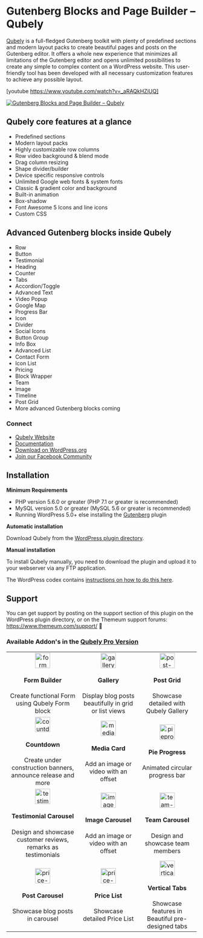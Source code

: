 #  Gutenberg Blocks and Page Builder – Qubely   

[Qubely](https://wordpress.org/plugins/qubely/) is a full-fledged Gutenberg toolkit with plenty of predefined sections and modern layout packs to create beautiful pages and posts on the Gutenberg editor. It offers a whole new experience that minimizes all limitations of the Gutenberg editor and opens unlimited possibilities to create any simple to complex content on a WordPress website. This user-friendly tool has been developed with all necessary customization features to achieve any possible layout.


[youtube https://www.youtube.com/watch?v=_aRAQkHZiUQ]

[![Gutenberg Blocks and Page Builder – Qubely ](https://ps.w.org/qubely/assets/banner-1544x500.png?rev=2111259)](https://wordpress.org/plugins/qubely/)

## Qubely core features at a glance 

* Predefined sections
* Modern layout packs
* Highly customizable row columns
* Row video background & blend mode
* Drag column resizing
* Shape divider/builder
* Device specific responsive controls
* Unlimited Google web fonts & system fonts
* Classic & gradient color and background
* Built-in animation
* Box-shadow
* Font Awesome 5 Icons and line icons
* Custom CSS

## Advanced Gutenberg blocks inside Qubely 

* Row
* Button
* Testimonial
* Heading
* Counter
* Tabs
* Accordion/Toggle
* Advanced Text
* Video Popup
* Google Map
* Progress Bar
* Icon
* Divider
* Social Icons
* Button Group
* Info Box
* Advanced List
* Contact Form
* Icon List
* Pricing
* Block Wrapper
* Team
* Image
* Timeline
* Post Grid
* More advanced Gutenberg blocks coming

### Connect
-   [Qubely Website](https://qubely.io/)
-   [Documentation](https://www.themeum.com/docs/qubely-introduction/)
-   [Download on WordPress.org](https://wordpress.org/plugins/qubely/)
-   [Join our Facebook Community](https://facebook.com/groups/coblocks)



## Installation 

**Minimum Requirements**

* PHP version 5.6.0 or greater (PHP 7.1 or greater is recommended)
* MySQL version 5.0 or greater (MySQL 5.6 or greater is recommended)
* Running WordPress 5.0+ else installing the [Gutenberg](https://wordpress.org/plugins/gutenberg/) plugin 

**Automatic installation**

Download Qubely from the [WordPress plugin directory](https://wordpress.org/plugins/qubely/).

**Manual installation**

To install Qubely manually, you need to download the plugin and upload it to your webserver via any FTP application.

The WordPress codex contains [instructions on how to do this here](https://codex.wordpress.org/Managing_Plugins#Manual_Plugin_Installation).

## Support

You can get support by posting on the support section of this plugin on the WordPress plugin directory, or on the Themeum support forums: https://www.themeum.com/support/ 🙂

### Available Addon's in the [Qubely Pro Version](https://www.themeum.com/product/qubely)


<table>

<tr>

<td align="center">
<img src="https://www.themeum.com/wp-content/uploads/2019/10/block-form.svg" alt="form" height="40px" >
<h4>Form Builder</h4>
Create functional Form using Qubely Form block
</td>

<td align="center">
<img src="https://www.themeum.com/wp-content/uploads/2019/10/block-gallery.svg" alt="gallery" height="40px" >
<h4>Gallery</h4>
Display blog posts beautifully in grid or list views
</td>

<td align="center">
<img src="https://www.themeum.com/wp-content/uploads/2019/09/post-grid-block.svg" alt="post-grid" height="40px" >
<h4>Post Grid</h4>
Showcase detailed with Qubely Gallery
</td>
</tr>

<tr>

<td align="center">
<img src="https://www.themeum.com/wp-content/uploads/2019/10/block-countdown.svg" alt="countdown" height="40px" >
<h4>Countdown</h4>
Create under construction banners, announce release and more
</td>

<td align="center">
<img src="https://www.themeum.com/wp-content/uploads/2019/12/media-card-block.png" alt="mediacard" height="40px" >
<h4>Media Card</h4>
Add an image or video with an offset
</td>

<td align="center">
<img src="https://www.themeum.com/wp-content/uploads/2019/12/pie_icon.svg" alt="pieprogress" height="40px" >
<h4>Pie Progress</h4>
Animated circular progress bar
</td>

</tr>

<tr>

<td align="center">
<img src="https://www.themeum.com/wp-content/uploads/2019/10/block-testimonial-carousel.svg" alt="testimonial-carousel" height="40px" >
<h4>Testimonial Carousel</h4>
Design and showcase customer reviews, remarks as testimonials
</td>

<td align="center">
<img src="https://www.themeum.com/wp-content/uploads/2019/10/block-image-carousel.svg" alt="image-carousel" height="40px" >
<h4>Image Carousel</h4>
Add an image or video with an offset
</td>

<td align="center">
<img src="https://www.themeum.com/wp-content/uploads/2019/10/block-team-carousel.svg" alt="team-carousel" height="40px" >
<h4>Team Carousel</h4>
Design and showcase team members
</td>

</tr>

<tr>

<td align="center">
<img src="https://www.themeum.com/wp-content/uploads/2019/10/block-post-carousel.svg" alt="price-list" height="40px" >
<h4>Post Carousel</h4>
Showcase blog posts in carousel
</td>

<td align="center">
<img src="https://www.themeum.com/wp-content/uploads/2019/10/block-price-list.svg" alt="price-list" height="40px" >
<h4>Price List</h4>
Showcase detailed Price List
</td>

<td align="center">
<img src="https://www.themeum.com/wp-content/uploads/2020/01/vertical-tab.svg" alt="vertical-tabls" height="40px" >
<h4>Vertical Tabs</h4>
Showcase features in Beautiful pre-designed tabs 
</td>

</tr>



</table>

